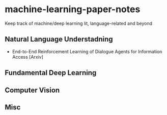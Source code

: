 # machine-learning-paper-notes
Keep track of machine/deep learning lit, language-related and beyond

## Natural Language Understadning 
* End-to-End Reinforcement Learning of Dialogue Agents for Information Access [Arxiv]


## Fundamental Deep Learning 


## Computer Vision 


## Misc 
